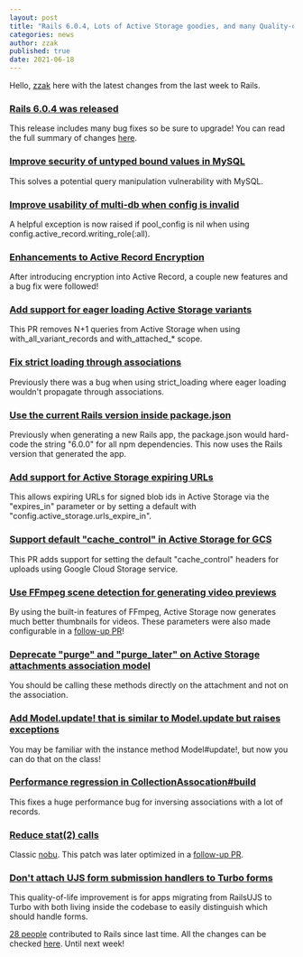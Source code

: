 ```yaml
---
layout: post
title: "Rails 6.0.4, Lots of Active Storage goodies, and many Quality-of-Life improvements!"
categories: news
author: zzak
published: true
date: 2021-06-18
---
```


Hello,&nbsp;[zzak](https://github.com/zzak)&nbsp;here with the latest changes from the last week to Rails.

### [Rails 6.0.4 was released](https://rubyonrails.org/2021/6/15/Rails-6-0-4-has-been-released)

This release includes many bug fixes so be sure to upgrade! You can read the full summary of changes [here](https://github.com/rails/rails/releases/tag/v6.0.4).

### [Improve security of untyped bound values in MySQL](https://github.com/rails/rails/pull/42440)

This solves a potential query manipulation vulnerability with MySQL.

### [Improve usability of multi-db when config is invalid](https://github.com/rails/rails/pull/42537)

A helpful exception is now raised if pool\_config is nil when using config.active\_record.writing\_role(:all).

### [Enhancements to Active Record Encryption](https://github.com/rails/rails/pull/42491)

After introducing encryption into Active Record, a couple new features and a bug fix were followed!

### [Add support for eager loading Active Storage variants](https://github.com/rails/rails/pull/40842)

This PR removes N+1 queries from Active Storage when using with\_all\_variant\_records and with\_attached\_\* scope.

### [Fix strict loading through associations](https://github.com/rails/rails/pull/42494)

Previously there was a bug when using strict\_loading where eager loading wouldn't propagate through associations.

### [Use the current Rails version inside package.json](https://github.com/rails/rails/pull/42263)

Previously when generating a new Rails app, the package.json would hard-code the string "6.0.0" for all npm dependencies. This now uses the Rails version that generated the app.

### [Add support for Active Storage expiring URLs](https://github.com/rails/rails/pull/42410)

This allows expiring URLs for signed blob ids in Active Storage via the "expires\_in" parameter or by setting a default with "config.active\_storage.urls\_expire\_in".

### [Support default "cache_control" in Active Storage for GCS](https://github.com/rails/rails/pull/42509)

This PR adds support for setting the default "cache\_control" headers for uploads using Google Cloud Storage service.

### [Use FFmpeg scene detection for generating video previews](https://github.com/rails/rails/pull/39096)

By using the built-in features of FFmpeg, Active Storage now generates much better thumbnails for videos. These parameters were also made configurable in a [follow-up PR](https://github.com/rails/rails/pull/42471)!

### [Deprecate "purge" and "purge_later" on Active Storage attachments association model](https://github.com/rails/rails/pull/42506)

You should be calling these methods directly on the attachment and not on the association.

### [Add Model.update! that is similar to Model.update but raises exceptions](https://github.com/rails/rails/pull/42423)

You may be familiar with the instance method Model#update!, but now you can do that on the class!

### [Performance regression in CollectionAssocation#build](https://github.com/rails/rails/pull/42524)

This fixes a huge performance bug for inversing associations with a lot of records.

### [Reduce stat(2) calls](https://github.com/rails/rails/pull/37265)

Classic [nobu](https://github.com/nobu). This patch was later optimized in a [follow-up PR](https://github.com/rails/rails/pull/42446).

### [Don't attach UJS form submission handlers to Turbo forms](https://github.com/rails/rails/pull/42476)

This quality-of-life improvement is for apps migrating from RailsUJS to Turbo with both living inside the codebase to easily distinguish which should handle forms.

[28 people](https://contributors.rubyonrails.org/contributors/in-time-window/20210612-20210618) contributed to Rails since last time. All the changes can be checked [here](https://github.com/rails/rails/compare/@%7B2021-06-12%7D...main@%7B2021-06-19%7D). Until next week!
